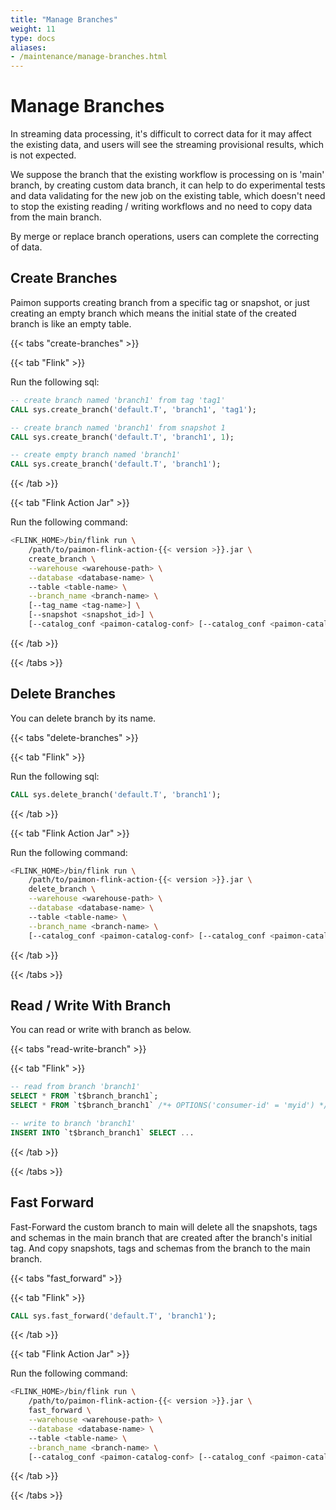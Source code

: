 ```yaml
---
title: "Manage Branches"
weight: 11
type: docs
aliases:
- /maintenance/manage-branches.html
---
```

<!--
Licensed to the Apache Software Foundation (ASF) under one
or more contributor license agreements.  See the NOTICE file
distributed with this work for additional information
regarding copyright ownership.  The ASF licenses this file
to you under the Apache License, Version 2.0 (the
"License"); you may not use this file except in compliance
with the License.  You may obtain a copy of the License at

  http://www.apache.org/licenses/LICENSE-2.0

Unless required by applicable law or agreed to in writing,
software distributed under the License is distributed on an
"AS IS" BASIS, WITHOUT WARRANTIES OR CONDITIONS OF ANY
KIND, either express or implied.  See the License for the
specific language governing permissions and limitations
under the License.
-->

# Manage Branches

In streaming data processing, it's difficult to correct data for it may affect the existing data, and users will see the streaming provisional results, which is not expected.

We suppose the branch that the existing workflow is processing on is 'main' branch, by creating custom data branch, it can help to do experimental tests and data validating for the new job on the existing table, which doesn't need to stop the existing reading / writing workflows and no need to copy data from the main branch.

By merge or replace branch operations, users can complete the correcting of data.

## Create Branches

Paimon supports creating branch from a specific tag or snapshot, or just creating an empty branch which means the initial state of the created branch is like an empty table.

{{< tabs "create-branches" >}}

{{< tab "Flink" >}}

Run the following sql:

```sql
-- create branch named 'branch1' from tag 'tag1'
CALL sys.create_branch('default.T', 'branch1', 'tag1');

-- create branch named 'branch1' from snapshot 1
CALL sys.create_branch('default.T', 'branch1', 1);

-- create empty branch named 'branch1'
CALL sys.create_branch('default.T', 'branch1');
```
{{< /tab >}}

{{< tab "Flink Action Jar" >}}

Run the following command:

```bash
<FLINK_HOME>/bin/flink run \
    /path/to/paimon-flink-action-{{< version >}}.jar \
    create_branch \
    --warehouse <warehouse-path> \
    --database <database-name> \ 
    --table <table-name> \
    --branch_name <branch-name> \
    [--tag_name <tag-name>] \
    [--snapshot <snapshot_id>] \
    [--catalog_conf <paimon-catalog-conf> [--catalog_conf <paimon-catalog-conf> ...]]
```
{{< /tab >}}

{{< /tabs >}}

## Delete Branches

You can delete branch by its name.

{{< tabs "delete-branches" >}}

{{< tab "Flink" >}}

Run the following sql:

```sql
CALL sys.delete_branch('default.T', 'branch1');
```
{{< /tab >}}

{{< tab "Flink Action Jar" >}}

Run the following command:

```bash
<FLINK_HOME>/bin/flink run \
    /path/to/paimon-flink-action-{{< version >}}.jar \
    delete_branch \
    --warehouse <warehouse-path> \
    --database <database-name> \ 
    --table <table-name> \
    --branch_name <branch-name> \
    [--catalog_conf <paimon-catalog-conf> [--catalog_conf <paimon-catalog-conf> ...]]
```
{{< /tab >}}

{{< /tabs >}}

## Read / Write With Branch

You can read or write with branch as below.

{{< tabs "read-write-branch" >}}

{{< tab "Flink" >}}

```sql
-- read from branch 'branch1'
SELECT * FROM `t$branch_branch1`;
SELECT * FROM `t$branch_branch1` /*+ OPTIONS('consumer-id' = 'myid') */;

-- write to branch 'branch1'
INSERT INTO `t$branch_branch1` SELECT ...
```

{{< /tab >}}

{{< /tabs >}}

## Fast Forward

Fast-Forward the custom branch to main will delete all the snapshots, tags and schemas in the main branch that are created after the branch's initial tag. And copy snapshots, tags and schemas from the branch to the main branch.

{{< tabs "fast_forward" >}}

{{< tab "Flink" >}}

```sql
CALL sys.fast_forward('default.T', 'branch1');
```

{{< /tab >}}

{{< tab "Flink Action Jar" >}}

Run the following command:

```bash
<FLINK_HOME>/bin/flink run \
    /path/to/paimon-flink-action-{{< version >}}.jar \
    fast_forward \
    --warehouse <warehouse-path> \
    --database <database-name> \ 
    --table <table-name> \
    --branch_name <branch-name> \
    [--catalog_conf <paimon-catalog-conf> [--catalog_conf <paimon-catalog-conf> ...]]
```
{{< /tab >}}

{{< /tabs >}}
